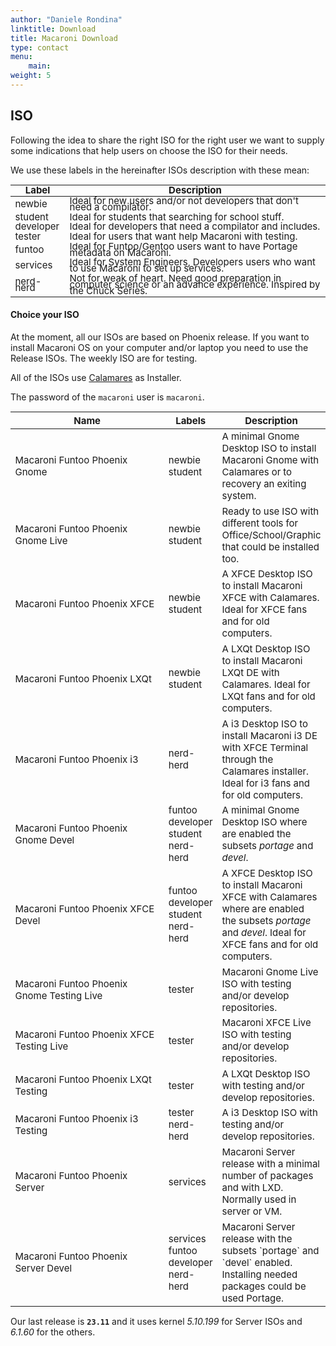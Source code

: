 ```yaml
---
author: "Daniele Rondina"
linktitle: Download
title: Macaroni Download
type: contact
menu:
    main:
weight: 5
---
```




<script src="https://cdn.jsdelivr.net/npm/vue@2.6.0"></script>
<script src="https://cdnjs.cloudflare.com/ajax/libs/he/1.2.0/he.min.js"></script>
<script src="https://unpkg.com/bootstrap-vue@latest/dist/bootstrap-vue.min.js"></script>
<script src="https://ajax.googleapis.com/ajax/libs/jquery/3.2.1/jquery.min.js"></script>

<h2>ISO</h2>

Following the idea to share the right ISO for the right user we want to supply
some indications that help users on choose the ISO for their needs.

We use these labels in the hereinafter ISOs description with these mean:

<table style="line-height: 10px; font-size: 15px" class="table table-striped table-hover">
  <thead>
    <tr>
      <th scope="col">Label</th>
      <th scope="col">Description</th>
    </tr>
  </thead>
  <tbody>
    <tr>
      <td>
        <div>
        <span class="badge-label badge-blue">newbie</span>
        </div>
      </td>
      <td>Ideal for new users and/or not developers that don't need a compilator.</td>
    </tr>
    <tr>
      <td>
        <div>
        <span class="badge-label badge-blue-light">student</span>
        </div>
      </td>
      <td>Ideal for students that searching for school stuff.</td>
    </tr>
    <tr>
      <td>
        <div>
        <span class="badge-label badge-green">developer</span>
        </div>
      </td>
      <td>Ideal for developers that need a compilator and includes.</td>
    </tr>
    <tr>
      <td>
        <div>
        <span class="badge-label badge-orange">tester</span>
        </div>
      </td>
      <td>Ideal for users that want help Macaroni with testing.</td>
    </tr>
    <tr>
      <td>
        <div>
        <span class="badge-label badge-funtoo">funtoo</span>
        </div>
      </td>
      <td>Ideal for Funtoo/Gentoo users want to have Portage metadata on Macaroni.</td>
    </tr>
    <tr>
      <td>
        <div>
        <span class="badge-label badge-services">services</span>
        </div>
      </td>
      <td>Ideal for System Engineers, Developers users who want to use Macaroni to set up services.</td>
    </tr>
    <tr>
      <td>
        <div>
        <span class="badge-label badge-nerd">nerd-herd</span>
        </div>
      </td>
      <td>Not for weak of heart. Need good preparation in computer science or an advance experience. Inspired by the Chuck Series.</td>
    </tr>
  </tbody>
</table>

<h4>Choice your ISO</h4>

At the moment, all our ISOs are based on Phoenix release.
If you want to install Macaroni OS on your computer and/or laptop you need to use the Release ISOs.
The weekly ISO are for testing.

All of the ISOs use [Calamares](https://calamares.io/docs/users-guide/) as Installer.

The password of the `macaroni` user is `macaroni`.

<table style="font-size: 15px" class="table table-striped table-hover">
  <thead>
    <tr>
      <th style="width: 290px;" scope="col">Name</th>
      <th scope="col">Labels</th>
      <th scope="col">Description</th>
    </tr>
  </thead>
  <tbody>
    <tr>
      <td>Macaroni Funtoo Phoenix Gnome</td>
      <td>
        <span class="badge-label badge-blue">newbie</span>
        <span class="badge-label badge-blue-light">student</span>
      </td>
      <td>A minimal Gnome Desktop ISO to install Macaroni Gnome with Calamares or to recovery an exiting system.</td>
    </tr>
    <tr>
      <td>Macaroni Funtoo Phoenix Gnome Live</td>
      <td>
        <span class="badge-label badge-blue">newbie</span>
        <span class="badge-label badge-blue-light">student</span>
      </td>
      <td>Ready to use ISO with different tools for Office/School/Graphic that could be installed too.</td>
    </tr>
    <tr>
      <td>Macaroni Funtoo Phoenix XFCE</td>
      <td>
        <span class="badge-label badge-blue">newbie</span>
        <span class="badge-label badge-blue-light">student</span>
      </td>
      <td>A XFCE Desktop ISO to install Macaroni XFCE with Calamares. Ideal for XFCE fans and for old computers.</td>
    </tr>
    <tr>
      <td>Macaroni Funtoo Phoenix LXQt</td>
      <td>
        <span class="badge-label badge-blue">newbie</span>
        <span class="badge-label badge-blue-light">student</span>
      </td>
      <td>A LXQt Desktop ISO to install Macaroni LXQt DE with Calamares. Ideal for LXQt fans and for old computers.</td>
    </tr>
    <tr>
      <td>Macaroni Funtoo Phoenix i3</td>
      <td>
        <span class="badge-label badge-nerd">nerd-herd</span>
      </td>
      <td>A i3 Desktop ISO to install Macaroni i3 DE with XFCE Terminal through the Calamares installer. Ideal for i3 fans and for old computers.</td>
    </tr>
    <tr>
      <td>Macaroni Funtoo Phoenix Gnome Devel</td>
      <td>
        <span class="badge-label badge-funtoo">funtoo</span>
        <span class="badge-label badge-green">developer</span>
        <span class="badge-label badge-blue-light">student</span>
        <span class="badge-label badge-nerd">nerd-herd</span>
      </td>
      <td>
      A minimal Gnome Desktop ISO where are enabled the subsets <i>portage</i> and <i>devel</i>.
      </td>
    </tr>
    <tr>
      <td>Macaroni Funtoo Phoenix XFCE Devel</td>
      <td>
        <span class="badge-label badge-funtoo">funtoo</span>
        <span class="badge-label badge-green">developer</span>
        <span class="badge-label badge-blue-light">student</span>
        <span class="badge-label badge-nerd">nerd-herd</span>
      </td>
      <td>A XFCE Desktop ISO to install Macaroni XFCE with Calamares where are enabled the subsets <i>portage</i> and <i>devel</i>. Ideal for XFCE fans and for old computers.</td>
      </td>
    </tr>
    <tr>
      <td>Macaroni Funtoo Phoenix Gnome Testing Live</td>
      <td>
        <span class="badge-label badge-orange">tester</span>
      </td>
      <td>Macaroni Gnome Live ISO with testing and/or develop repositories.</td>
    </tr>
    <tr>
      <td>Macaroni Funtoo Phoenix XFCE Testing Live</td>
      <td>
        <span class="badge-label badge-orange">tester</span>
      </td>
      <td>Macaroni XFCE Live ISO with testing and/or develop repositories.</td>
    </tr>
    <tr>
      <td>Macaroni Funtoo Phoenix LXQt Testing</td>
      <td>
        <span class="badge-label badge-orange">tester</span>
      </td>
      <td>A LXQt Desktop ISO with testing and/or develop repositories.</td>
    </tr>
    <tr>
      <td>Macaroni Funtoo Phoenix i3 Testing</td>
      <td>
        <span class="badge-label badge-orange">tester</span>
        <span class="badge-label badge-nerd">nerd-herd</span>
      </td>
      <td>A i3 Desktop ISO with testing and/or develop repositories.</td>
    </tr>
    <tr>
      <td>Macaroni Funtoo Phoenix Server</td>
      <td>
        <span class="badge-label badge-services">services</span>
      </td>
      <td>Macaroni Server release with a minimal number of packages and with LXD. Normally used in server or VM.</td>
    </tr>
    <tr>
      <td>Macaroni Funtoo Phoenix Server Devel</td>
      <td>
        <span class="badge-label badge-services">services</span>
        <span class="badge-label badge-funtoo">funtoo</span>
        <span class="badge-label badge-green">developer</span>
        <span class="badge-label badge-nerd">nerd-herd</span>
      </td>
      <td>Macaroni Server release with the subsets `portage` and `devel` enabled. Installing needed packages could be used Portage.</td>
    </tr>
  </tbody>
</table>

Our last release is <b>`23.11`</b> and it uses kernel *5.10.199* for Server ISOs and *6.1.60* for the others.

<div id="isos"></div>

<script type="text/x-template" id="grid-template">

<b-container fluid>

<b-row align-h="center">

  <div width="100px;" v-if="loading">
    <b-spinner type="grow" label="Loading..."></b-spinner>
  </div>

  <div style="width: 1360px;">

    <h4>Download Releases ISOs</h4>
    <b-table id="table-iso-releases"
             :items="filteredItemsReleases"
             :fields="columnsReleases"
             :filter="activeFilterReleases"
             :sort-direction="sortDirection"
             :sort-by.sync="sortBy"
             :sort-desc.sync="sortDesc"
             striped
             hover
             small
             responsive="sm"
             primary-key="iso"
             :tbody-transition-props="transProps"
    >

      <template slot="top-row" slot-scope="{ fields }">
          <td v-for="field in fields" :key="field.key">
            <input v-if="field.key != 'actions'" v-model="filtersReleases[field.key]"
                   style="box-sizing: inherit; width: 100%"/>
          </td>
      </template>

      <template v-slot:cell(iso)="data">
        <div class="text-left" >
          <a :href="'https://macaronios.mirror.garr.it/iso/iso-' + data.item.name + '/'+ data.item.iso">{{ data.item.iso }}</a>
        </div>
      </template>

      <template v-slot:cell(isosha)="data">
        <div class="text-left" >
          <a v-if="data.item.name" :href="'https://macaronios.mirror.garr.it/iso/iso-' + data.item.name + '/' + data.item.iso + '.sha256'">{{ data.item.iso + '.sha256' }}</a>
        </div>
      </template>
    </b-table>

  </div>

  <div style="width: 1360px;">

    <h4>Download Weekly ISOs</h4>
    <b-table id="table-iso-weekly"
             :items="filteredItems"
             :fields="columns"
             :filter="activeFilter"
             striped
             hover
             small
             responsive="sm"
             primary-key="name"
             :tbody-transition-props="transProps"
    >

      <template slot="top-row" slot-scope="{ fields }">
          <td v-for="field in fields" :key="field.key">
            <input v-if="field.key != 'actions'" v-model="filters[field.key]"
                   style="box-sizing: inherit; width: 100%"/>
          </td>
      </template>

      <template v-slot:cell(iso)="data">
        <div class="text-left" >
          <a :href="'https://macaronios.mirror.garr.it/iso/iso-' + data.item.name + '/'+ data.item.iso">{{ data.item.iso }}</a>
        </div>
      </template>

      <template v-slot:cell(isosha)="data">
        <div class="text-left" >
          <a v-if="data.item.name" :href="'https://macaronios.mirror.garr.it/iso/iso-' + data.item.name + '/' + data.item.iso + '.sha256'">{{ data.item.iso + '.sha256' }}</a>
        </div>
      </template>
    </b-table>

  </div>


</b-row>

</b-container>

</script>

<script>
var $ = jQuery;
jQuery(document).ready(function(){
  Vue.use(BootstrapVue)
  Vue.component('b-spinner', BootstrapVue.BSpinner)

  var getPrefixPath = function() {
    var path = window.location.pathname;
    var origin = window.location.origin;
    spaths = path.split("/");
    var url = "";
    if (spaths.length > 0) {
      for (var i = 0; i < (spaths.length - 1); i++) {
        if (spaths[i] !== "") url += "/" + spaths[i];
      }
      url = origin + url;
    } else {
      url = origin + path;
    }
    return url;
  }
  const COMMON_ALIGNMENT = ['start', 'end', 'center']
  var tasks = new Vue({
    el: "#isos",
    template: "#grid-template",
    props: {
      loading: {
        type: Boolean,
        default: false
      },
      alignH: {
        type: String,
        default: null,
        validator: str => arrayIncludes(COMMON_ALIGNMENT.concat(['between', 'around']), str)
      },
    },
    methods: {
      decode(value) {
        return value == undefined ? '' : he.decode(value);
      }
    },
    computed: {
      filteredItems() {
        return this.filteredData(
          'items', 'columns',
          'filters',
          );
        },

      filteredItemsReleases() {
        return this.filteredData(
          'itemsReleases', 'columnsReleases',
          'filtersReleases',
          );
        },


      filteredItemsDesc() {
        return this.filteredData(
          'itemsDescr', 'columnsDescr',
          'filtersDescr',
          );
        },

    },
    data: {
      transProps: {
        // Transition name
        name: 'flip-list'
      },
      filters: [],
      activeFilter: {},
      columns: [
        { key: 'iso', label: he.decode('ISO Image'), sortable: true },
        { key: 'size', label: 'Size', sortable: true },
        { key: 'isosha', label: 'ISO Sha256', sortable: false },
      ],
      items: [],

      // Release table
      filtersReleases: [],
      activeFilterReleases: {},
      columnsReleases: [
        { key: 'iso', label: he.decode('ISO Image'), sortable: true },
        { key: 'size', label: 'Size', sortable: true },
        { key: 'release', label: 'Release', sortable: true },
        { key: 'isosha', label: 'ISO Sha256', sortable: false },
      ],
      itemsReleases: [],

      filtersDescr: [],
      activeFilterDesc: {},
      columnsDescr: [
        { key: 'Name', sortable: true },
        { key: 'Description', sortable: true },
      ],

      sortDirection: 'desc',
      sortBy: 'release',
      sortDesc: true,

    },
    created: function() {
      var self = this;
      var url_isos = getPrefixPath() + '/../meta/isos.json?ver=' + Date.now();
      var url_releases_isos = getPrefixPath() + '/../meta/isos-releases.json?ver=' + Date.now();

      fetch(url_isos).then(async(resp) => {
         data = await resp.json();
         self.items = data.isos;
      }).catch(error => console.error("Unable to load file", error));

      fetch(url_releases_isos).then(async(resp) => {
         data_release = await resp.json();
         self.itemsReleases = data_release.isos;
      }).catch(error => console.error("Unable to load file", error));
    },
    methods: {

            filteredData(items, columns, filters) {
              const filtered = this[items].filter(item => {
                return Object.keys(this[filters]).every(key => {
                  function getNestedValue(obj, key) {
                    return key.split(".").reduce(function(result, key) {
                      return result[key] || '';
                    }, obj);
                  }
                  return String(getNestedValue(item, key)).match(this[filters][key]);
                })
              })

              return filtered.length > 0
                ? filtered
                : [
                  Object.keys(this[columns]).reduce(function(obj, value) {
                    obj[value] = '';
                    return obj;
                  }, {})
                ];
            }

    }
  });
});

</script>
